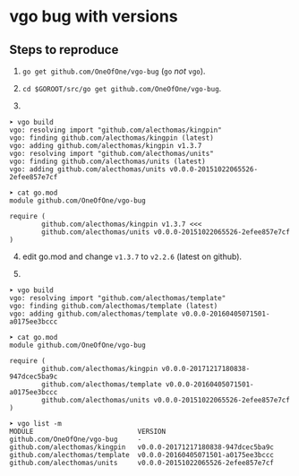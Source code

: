 # vgo bug with versions

## Steps to reproduce

1. `go get github.com/OneOfOne/vgo-bug` (`go` *not* `vgo`).

2. `cd $GOROOT/src/go get github.com/OneOfOne/vgo-bug`.

3.

```
➤ vgo build
vgo: resolving import "github.com/alecthomas/kingpin"
vgo: finding github.com/alecthomas/kingpin (latest)
vgo: adding github.com/alecthomas/kingpin v1.3.7
vgo: resolving import "github.com/alecthomas/units"
vgo: finding github.com/alecthomas/units (latest)
vgo: adding github.com/alecthomas/units v0.0.0-20151022065526-2efee857e7cf

➤ cat go.mod
module github.com/OneOfOne/vgo-bug

require (
        github.com/alecthomas/kingpin v1.3.7 <<<
        github.com/alecthomas/units v0.0.0-20151022065526-2efee857e7cf
)
```

4. edit go.mod and change `v1.3.7` to `v2.2.6` (latest on github).

5.

```
➤ vgo build
vgo: resolving import "github.com/alecthomas/template"
vgo: finding github.com/alecthomas/template (latest)
vgo: adding github.com/alecthomas/template v0.0.0-20160405071501-a0175ee3bccc

➤ cat go.mod
module github.com/OneOfOne/vgo-bug

require (
        github.com/alecthomas/kingpin v0.0.0-20171217180838-947dcec5ba9c
        github.com/alecthomas/template v0.0.0-20160405071501-a0175ee3bccc
        github.com/alecthomas/units v0.0.0-20151022065526-2efee857e7cf
)

➤ vgo list -m
MODULE                          VERSION
github.com/OneOfOne/vgo-bug     -
github.com/alecthomas/kingpin   v0.0.0-20171217180838-947dcec5ba9c
github.com/alecthomas/template  v0.0.0-20160405071501-a0175ee3bccc
github.com/alecthomas/units     v0.0.0-20151022065526-2efee857e7cf
```
